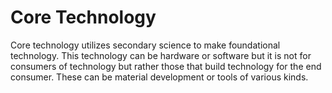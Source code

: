 ---
---

# Core Technology

Core technology utilizes secondary science to make foundational technology. This technology can be hardware or software but it is not for consumers of technology but rather those that build technology for the end consumer.
These can be material development or tools of various kinds.

